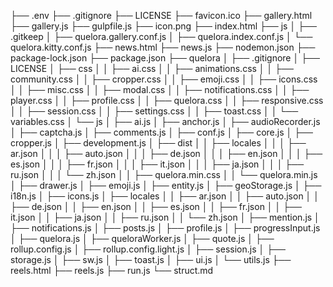 ├── .env
├── .gitignore
├── LICENSE
├── favicon.ico
├── gallery.html
├── gallery.js
├── gulpfile.js
├── icon.png
├── index.html
├── js
│   ├── .gitkeep
│   ├── quelora.gallery.conf.js
│   ├── quelora.index.conf.js
│   └── quelora.kitty.conf.js
├── news.html
├── news.js
├── nodemon.json
├── package-lock.json
├── package.json
├── quelora
│   ├── .gitignore
│   ├── LICENSE
│   ├── css
│   │   ├── ai.css
│   │   ├── animations.css
│   │   ├── community.css
│   │   ├── cropper.css
│   │   ├── emoji.css
│   │   ├── icons.css
│   │   ├── misc.css
│   │   ├── modal.css
│   │   ├── notifications.css
│   │   ├── player.css
│   │   ├── profile.css
│   │   ├── quelora.css
│   │   ├── responsive.css
│   │   ├── session.css
│   │   ├── settings.css
│   │   ├── toast.css
│   │   └── variables.css
│   └── js
│       ├── ai.js
│       ├── anchor.js
│       ├── audioRecorder.js
│       ├── captcha.js
│       ├── comments.js
│       ├── conf.js
│       ├── core.js
│       ├── cropper.js
│       ├── development.js
│       ├── dist
│       │   ├── locales
│       │   │   ├── ar.json
│       │   │   ├── auto.json
│       │   │   ├── de.json
│       │   │   ├── en.json
│       │   │   ├── es.json
│       │   │   ├── fr.json
│       │   │   ├── it.json
│       │   │   ├── ja.json
│       │   │   ├── ru.json
│       │   │   └── zh.json
│       │   ├── quelora.min.css
│       │   └── quelora.min.js
│       ├── drawer.js
│       ├── emoji.js
│       ├── entity.js
│       ├── geoStorage.js
│       ├── i18n.js
│       ├── icons.js
│       ├── locales
│       │   ├── ar.json
│       │   ├── auto.json
│       │   ├── de.json
│       │   ├── en.json
│       │   ├── es.json
│       │   ├── fr.json
│       │   ├── it.json
│       │   ├── ja.json
│       │   ├── ru.json
│       │   └── zh.json
│       ├── mention.js
│       ├── notifications.js
│       ├── posts.js
│       ├── profile.js
│       ├── progressInput.js
│       ├── quelora.js
│       ├── queloraWorker.js
│       ├── quote.js
│       ├── rollup.config.js
│       ├── rollup.config.light.js
│       ├── session.js
│       ├── storage.js
│       ├── sw.js
│       ├── toast.js
│       ├── ui.js
│       └── utils.js
├── reels.html
├── reels.js
├── run.js
└── struct.md
